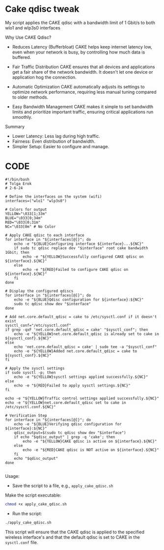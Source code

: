 # Cake qdisc tweak
My script applies the CAKE qdisc with a bandwidth limit of 1 Gbit/s to both wlo1 and wlp3s0 interfaces

Why Use CAKE Qdisc?

- Reduces Latency (Bufferbloat)
        CAKE helps keep internet latency low, even when your network is busy, by controlling how much data is buffered.

- Fair Traffic Distribution
        CAKE ensures that all devices and applications get a fair share of the network bandwidth. It doesn't let one device or application hog the connection.

- Automatic Optimization
        CAKE automatically adjusts its settings to optimize network performance, requiring less manual tuning compared to older methods.

- Easy Bandwidth Management
        CAKE makes it simple to set bandwidth limits and prioritize important traffic, ensuring critical applications run smoothly.

Summary

- Lower Latency: Less lag during high traffic.
- Fairness: Even distribution of bandwidth.
- Simpler Setup: Easier to configure and manage.

# CODE
```script
#!/bin/bash
# Tolga Erok
# 2-6-24

# Define the interfaces on the system (wifi)
interfaces=("wlo1" "wlp3s0")

# Colors for output
YELLOW="\033[1;33m"
BLUE="\033[0;34m"
RED="\033[0;31m"
NC="\033[0m" # No Color

# Apply CAKE qdisc to each interface
for interface in "${interfaces[@]}"; do
    echo -e "${BLUE}Configuring interface ${interface}...${NC}"
    if sudo tc qdisc replace dev "$interface" root cake bandwidth 1Gbit; then
        echo -e "${YELLOW}Successfully configured CAKE qdisc on ${interface}.${NC}"
    else
        echo -e "${RED}Failed to configure CAKE qdisc on ${interface}.${NC}"
    fi
done

# Display the configured qdiscs
for interface in "${interfaces[@]}"; do
    echo -e "${BLUE}Qdisc configuration for ${interface}:${NC}"
    sudo tc qdisc show dev "$interface"
done

# Add net.core.default_qdisc = cake to /etc/sysctl.conf if it doesn't exist
sysctl_conf="/etc/sysctl.conf"
if grep -qxF 'net.core.default_qdisc = cake' "$sysctl_conf"; then
    echo -e "${YELLOW}net.core.default_qdisc is already set to cake in ${sysctl_conf}.${NC}"
else
    echo 'net.core.default_qdisc = cake' | sudo tee -a "$sysctl_conf"
    echo -e "${YELLOW}Added net.core.default_qdisc = cake to ${sysctl_conf}.${NC}"
fi

# Apply the sysctl settings
if sudo sysctl -p; then
    echo -e "${YELLOW}sysctl settings applied successfully.${NC}"
else
    echo -e "${RED}Failed to apply sysctl settings.${NC}"
fi

echo -e "${YELLOW}Traffic control settings applied successfully.${NC}"
echo -e "${YELLOW}net.core.default_qdisc set to cake in /etc/sysctl.conf.${NC}"

# Verification Step
for interface in "${interfaces[@]}"; do
    echo -e "${BLUE}Verifying qdisc configuration for ${interface}:${NC}"
    qdisc_output=$(sudo tc qdisc show dev "$interface")
    if echo "$qdisc_output" | grep -q 'cake'; then
        echo -e "${YELLOW}CAKE qdisc is active on ${interface}.${NC}"
    else
        echo -e "${RED}CAKE qdisc is NOT active on ${interface}.${NC}"
    fi
    echo "$qdisc_output"
done


```
Usage:

- Save the script to a file, e.g., `apply_cake_qdisc.sh`

Make the script executable:

```bash
chmod +x apply_cake_qdisc.sh
```
- Run the script:

```bash
./apply_cake_qdisc.sh
```

This script will ensure that the CAKE qdisc is applied to the specified wireless interface's and that the default qdisc is set to CAKE in the `sysctl.conf` file. 
